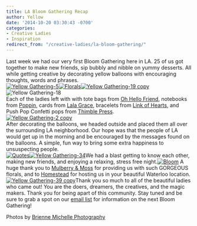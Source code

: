 ```yaml
---
title: LA Bloom Gathering Recap
author: Yellow
date: '2014-10-20 03:30:43 -0700'
categories:
- Creative Ladies
- Inspiration
redirect_from: "/creative-ladies/la-bloom-gathering/"
---
```


Last week we had our very first Bloom Gathering here in LA. 25 of us got together to make new friends, sip bubbly and nibble on yummy desserts. All while getting creative by decorating yellow balloons with encouraging thoughts, words and phrases.  
[![Yellow Gathering-5](https://yellow-blog-images.imgix.net/2014/10/Yellow-Gathering-5.jpg)](https://yellow-blog-images.imgix.net/2014/10/Yellow-Gathering-5.jpg)[![Florals](https://yellow-blog-images.imgix.net/2014/10/Florals1.jpg)](https://yellow-blog-images.imgix.net/2014/10/Florals1.jpg)[![Yellow Gathering-19 copy](https://yellow-blog-images.imgix.net/2014/10/Yellow-Gathering-19-copy.jpg)](https://yellow-blog-images.imgix.net/2014/10/Yellow-Gathering-19-copy.jpg)![Yellow Gathering-18](https://yellow-blog-images.imgix.net/2014/10/Yellow-Gathering-18.jpg)  
Each of the ladies left with with tote bags from [Oh Hello Friend](https://www.ohhellofriend.com/), notebooks from [Poppin](http://www.poppin.com/), cards from [Lala Grace](http://www.lalagrace.com/), bracelets from [Link of Hearts](http://www.linkofhearts.com/), and Push Pop Confetti pops from [Thimble Press](http://www.thimblepress.com/).  
[![Yellow Gathering-2 copy](https://yellow-blog-images.imgix.net/2014/10/Yellow-Gathering-2-copy.jpg)](https://yellow-blog-images.imgix.net/2014/10/Yellow-Gathering-2-copy.jpg)  
After decorating the balloons, we headed outside and placed them all over the surrounding LA neighborhood. Our hope was that the people of LA would get up in the morning and be encouraged by the messages found on the balloons. A simple, fun way to bring some extra happiness to unsuspecting people.  
[![Quotes](https://yellow-blog-images.imgix.net/2014/10/Quotes.jpg)](https://yellow-blog-images.imgix.net/2014/10/Quotes.jpg)[![Yellow Gathering-34](https://yellow-blog-images.imgix.net/2014/10/Yellow-Gathering-34.jpg)](https://yellow-blog-images.imgix.net/2014/10/Yellow-Gathering-34.jpg)We had a blast getting to know each other, making new friends, and enjoying a relaxing, stress free night.[![Bloom](https://yellow-blog-images.imgix.net/2014/10/Bloom.jpg)](https://yellow-blog-images.imgix.net/2014/10/Bloom.jpg) A huge thank you to [Mulberry & Moss](http://www.mulberryandmoss.com/) for providing us with such GORGEOUS florals, and to [Homestead](http://www.homesteadca.com/) for hosting us in your beautiful Waterloo location. [![Yellow Gathering-39 copy](https://yellow-blog-images.imgix.net/2014/10/Yellow-Gathering-39-copy.jpg)](https://yellow-blog-images.imgix.net/2014/10/Yellow-Gathering-39-copy.jpg)Thank you so much to all of the beautiful ladies who came out! You are the doers, dreamers, the creatives, and the magic makers. Thank you for being apart of this community. Stay tuned and be sure to grab a spot on our [email list](http://eepurl.com/RrZtL) for information on the next Bloom Gathering!

Photos by [Brienne Michelle Photography](http://www.briennemichelle.com/)
